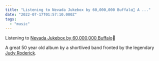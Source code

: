 ```yaml
---
title: "Listening to Nevada Jukebox by 60,000,000 Buffalo🎵 A ..."
date: "2022-07-17T01:57:10.000Z"
tags: 
  - "music"
---
```


Listening to [Nevada Jukebox by 60,000,000 Buffalo](https://www.discogs.com/master/726600-60000000-Buffalo-Nevada-Jukebox)🎵

A great 50 year old album by a shortlived band fronted by the legendary [Judy Roderick](https://en.wikipedia.org/wiki/Judy_Roderick).
